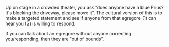 Up on stage in a crowded theater, you ask "does anyone have a blue Prius? It's blocking the driveway, please move it". The cultural version of this is to make a targeted statement and see if anyone from that egregore (1) can hear you (2) is willing to respond.

If you can talk about an egregore without anyone correcting you/responding, then they are "out of bounds". 